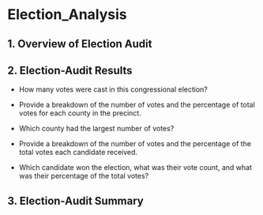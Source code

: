 # Election_Analysis
## 1. Overview of Election Audit

## 2. Election-Audit Results
* How many votes were cast in this congressional election?
    
* Provide a breakdown of the number of votes and the percentage of total votes for each county in the precinct.
    
 * Which county had the largest number of votes?
    
 * Provide a breakdown of the number of votes and the percentage of the total votes each candidate received.
    
  * Which candidate won the election, what was their vote count, and what was their percentage of the total votes?
    
## 3. Election-Audit Summary
